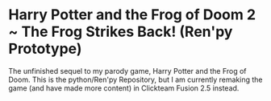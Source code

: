 # Harry Potter and the Frog of Doom 2 ~ The Frog Strikes Back! (Ren'py Prototype)
The unfinished sequel to my parody game, Harry Potter and the Frog of Doom. This is the python/Ren'py Repository, but I am currently remaking the game (and have made more content) in Clickteam Fusion 2.5 instead.
